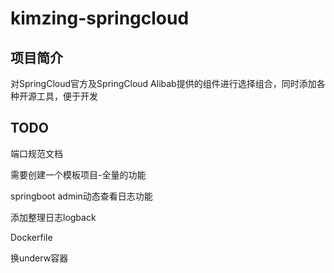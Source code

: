 # kimzing-springcloud

## 项目简介

对SpringCloud官方及SpringCloud Alibab提供的组件进行选择组合，同时添加各种开源工具，便于开发


## TODO

端口规范文档

需要创建一个模板项目-全量的功能

springboot admin动态查看日志功能

添加整理日志logback

Dockerfile

换underw容器